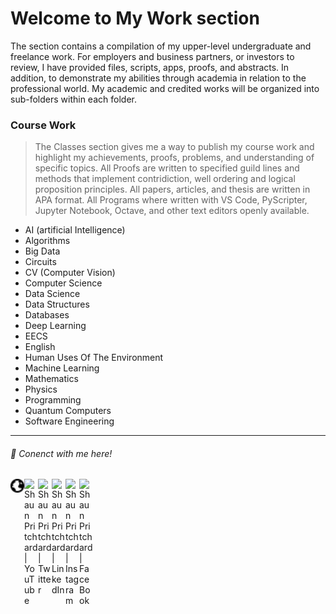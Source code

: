 # **Welcome to My Work section**

The section contains a compilation of my upper-level undergraduate and freelance work. For employers and business partners, or investors to review, I have provided files, scripts, apps, proofs, and abstracts. In addition, to demonstrate my abilities through academia in relation to the professional world. My academic and credited works will be organized into sub-folders within each folder.

### Course Work

> The Classes section gives me a way to publish my course work and highlight my achievements, proofs, problems, and understanding of specific topics. All Proofs are written to specified guild lines and methods that implement contridiction, well ordering and logical proposition principles. All papers, articles, and thesis are written in APA format. All Programs where written with VS Code, PyScripter, Jupyter Notebook, Octave, and other text editors openly available.

 * AI (artificial Intelligence)
 * Algorithms
 * Big Data
 * Circuits
 * CV (Computer Vision)
 * Computer Science
 * Data Science
 * Data Structures
 * Databases
 * Deep Learning
 * EECS
 * English
 * Human Uses Of The Environment
 * Machine Learning
 * Mathematics
 * Physics
 * Programming
 * Quantum Computers
 * Software Engineering
 
 ---
 
 ###### 📢 Conenct with me here!

[<img align="left" alt="" width="22px" src="https://raw.githubusercontent.com/iconic/open-iconic/master/svg/globe.svg" />][website]
[<img align="left" alt="Shaun Pritchard | YouTube" width="22px" src="https://cdn.jsdelivr.net/npm/simple-icons@v3/icons/youtube.svg" />][youtube]
[<img align="left" alt=" Shaun Pritchard | Twitter" width="22px" src="https://cdn.jsdelivr.net/npm/simple-icons@v3/icons/twitter.svg" />][twitter]
[<img align="left" alt="Shaun Pritchard | LinkedIn" width="22px" src="https://cdn.jsdelivr.net/npm/simple-icons@v3/icons/linkedin.svg" />][linkedin]
[<img align="left" alt="Shaun Pritchard | Instagram" width="22px" src="https://cdn.jsdelivr.net/npm/simple-icons@v3/icons/instagram.svg" />][instagram]
[<img align="left" alt="Shaun Pritchard | FaceBook" width="22px" src="https://cdn.jsdelivr.net/npm/simple-icons@v3/icons/facebook.svg" />][facebook]



<!-- dictonaries-->
[website]: https://shaunpritchard.net
[twitter]: https://twitter.com/shaunPx1
[youtube]: https://www.youtube.com/channel/UC78cpbnaq-eeKGGHIEtUgdw/
[instagram]: https://www.instagram.com/shaunPx1/
[linkedin]: https://www.linkedin.com/in/shaunpritchard1/
[facebook]: https://www.facebook.com/shaunpritchardlive
